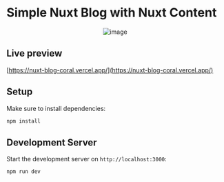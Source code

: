 # Simple Nuxt Blog with Nuxt Content
<p align="center">
<img  alt="image" src="https://github.com/user-attachments/assets/49714eaf-6a11-452f-ae77-dab4c7ddfbf9" />
</p>

## Live preview

[https://nuxt-blog-coral.vercel.app/](https://nuxt-blog-coral.vercel.app/)

## Setup

Make sure to install dependencies:

```bash
npm install
```

## Development Server

Start the development server on `http://localhost:3000`:

```bash
npm run dev
```
